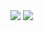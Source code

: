 <img  src="https://raw.githubusercontent.com/Keron-Dev/Keron-Dev/static/bg.png" >
<img  src="https://github.githubassets.com/images/modules/site/social-cards/github-social.png" >

